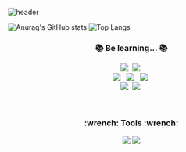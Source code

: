 ![header](https://capsule-render.vercel.app/api?type=waving&color=auto&height=300&section=header&text=Welcome%20Jinsung's%20Github👋&fontSize=50&animation=twinkling)

![Anurag's GitHub stats](https://github-readme-stats.vercel.app/api?username=jinsungtoo&show_icons=true&theme=onedark)
![Top Langs](https://github-readme-stats.vercel.app/api/top-langs/?username=jinsungtoo&layout=compact&theme=tokyonight)

<h3 align="center">📚 Be learning... 📚</h3>
<p align="center">
  <img src="https://img.shields.io/badge/Java-007396?style=flat&logo=Java&logoColor=white"/></a>&nbsp
  <img src="https://img.shields.io/badge/Python-3766AB?style=flate&logo=Python&logoColor=white"/></a>&nbsp
  <br>
  <img src="https://img.shields.io/badge/HTML5-E34F26?style=flat&logo=HTML5&logoColor=white"/></a> &nbsp
  <img src="https://img.shields.io/badge/CSS3-1572B6?style=flat&logo=CSS3&logoColor=white"/></a> &nbsp
  <img src="https://img.shields.io/badge/Javascript-ffb13b?style=flat&logo=javascript&logoColor=white"/></a>&nbsp 
  <br>
  <img src="https://img.shields.io/badge/Mysql-E6B91E?style=flat&logo=MySql&logoColor=white"/></a>&nbsp
  <img src="https://img.shields.io/badge/Docker-2496ED?style=flat&logo=Docker&logoColor=white"/></a>&nbsp
</p>
<br>

<h3 align="center">:wrench: Tools :wrench:</h3>
<p align="center">
  <img src="https://img.shields.io/badge/Visual%20Studio%20Code-007ACC?style=flat&logo=Visual studio code&logoColor=white"/>
  <img src="https://img.shields.io/badge/Eclipse%20IDE-2C2255?&style=flat&logo=Eclipse%20IDE&logoColor=white"/>
</p>
